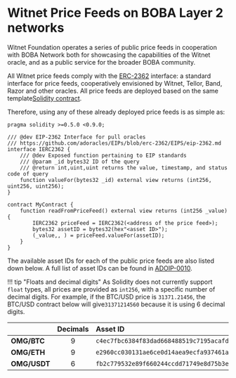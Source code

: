 # Witnet Price Feeds on BOBA Layer 2 networks

Witnet Foundation operates a series of public price feeds in cooperation with BOBA Network both for showcasing the
capabilities of the Witnet oracle, and as a public service for the broader BOBA community.

All Witnet price feeds comply with the [ERC-2362] interface: a standard interface for price feeds, cooperatively
envisioned by Witnet, Tellor, Band, Razor and other oracles. All price feeds are deployed based on the same template[Solidity contract](https://github.com/witnet/witnet-price-feed-examples/blob/master/contracts/ERC2362PriceFeedBoba.sol).

Therefore, using any of these already deployed price feeds is as simple as:

```solidity
pragma solidity >=0.5.0 <0.9.0;

/// @dev EIP-2362 Interface for pull oracles
/// https://github.com/adoracles/EIPs/blob/erc-2362/EIPS/eip-2362.md
interface IERC2362 {
	/// @dev Exposed function pertaining to EIP standards
	/// @param _id bytes32 ID of the query
	/// @return int,uint,uint returns the value, timestamp, and status code of query
	function valueFor(bytes32 _id) external view returns (int256, uint256, uint256);
}

contract MyContract {
    function readFromPriceFeed() external view returns (int256 _value) {
        IERC2362 priceFeed = IERC2362(<address of the price feed>);
        bytes32 assetID = bytes32(hex"<asset ID>");
        (_value,, ) = priceFeed.valueFor(assetID);
    }
}
``` 

The available asset IDs for each of the public price feeds are also listed down below. A full list of asset IDs can
be found in [ADOIP-0010].

!!! tip "Floats and decimal digits"
    As Solidity does not currently support `float` types, all prices are provided as `int256`, with a specific number
    of decimal digits. For example, if the BTC/USD price is `31371.21456`, the BTC/USD contract below will give`31371214560` because it is using 6 decimal digits.

|             | Decimals | Asset ID | BOBA.Rinkeby | BOBA.Mainnet |
| ----------- | :------: | :------- | :----------- | :----------- |
| **OMG/BTC** | 9 | `c4ec7fbc6384f83dad668488519c7195acafd67645ebcc7f76a8d747feaca2fb` | [`0x78C2dEb1A416508fB4B20A000cfD9d9673371e00`](https://feeds.witnet.io/feeds/boba-rinkeby_omg-btc_9) | Stay tuned!
| **OMG/ETH** | 9 | `e2960cc030131ae6ce0d14aea9ecfa937461aa22d2d55a36b44b27737a11bd75` | [`0x6be8bb17C07453d217cd1BADBa3E55A627DcdD2A`](https://feeds.witnet.io/feeds/boba-rinkeby_omg-eth_9) | Stay tuned!
| **OMG/USDT** | 6 | `fb2c779532e89f660244ccdd71749e8d75b3e53a8fc0d5531ef814f8b8300eef` | [`0x758C5adBFC25E260C07535933874e98583A14d41`](https://feeds.witnet.io/feeds/boba-rinkeby_omg-usdt_6) | Stay tuned!

[ERC-2362]: https://github.com/adoracles/ado-contracts/blob/master/contracts/interfaces/IERC2362.sol
[ADOIP-0010]: https://github.com/adoracles/ADOIPs/blob/main/adoip-0010.md#registered-ids